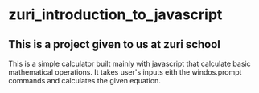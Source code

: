 # zuri_introduction_to_javascript

## This is a project given to us at zuri school

This is a simple calculator built mainly with javascript that calculate basic mathematical operations.
It takes user's inputs eith the windos.prompt commands and calculates the given equation.
